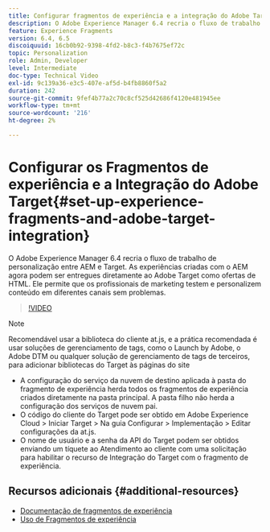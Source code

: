 ```yaml
---
title: Configurar fragmentos de experiência e a integração do Adobe Target no AEM
description: O Adobe Experience Manager 6.4 recria o fluxo de trabalho de personalização entre AEM e Target. As experiências criadas com o AEM agora podem ser entregues diretamente ao Adobe Target como ofertas de HTML. Ele permite que os profissionais de marketing testem e personalizem conteúdo em diferentes canais sem problemas.
feature: Experience Fragments
version: 6.4, 6.5
discoiquuid: 16cb0b92-9398-4fd2-b8c3-f4b7675ef72c
topic: Personalization
role: Admin, Developer
level: Intermediate
doc-type: Technical Video
exl-id: 9c139a36-e3c5-407e-af5d-b4fb8860f5a2
duration: 242
source-git-commit: 9fef4b77a2c70c8cf525d42686f4120e481945ee
workflow-type: tm+mt
source-wordcount: '216'
ht-degree: 2%

---
```


# Configurar os Fragmentos de experiência e a Integração do Adobe Target{#set-up-experience-fragments-and-adobe-target-integration}

O Adobe Experience Manager 6.4 recria o fluxo de trabalho de personalização entre AEM e Target. As experiências criadas com o AEM agora podem ser entregues diretamente ao Adobe Target como ofertas de HTML. Ele permite que os profissionais de marketing testem e personalizem conteúdo em diferentes canais sem problemas.

>[!VIDEO](https://video.tv.adobe.com/v/22380?quality=12&learn=on)

>[!NOTE]
>
>Recomendável usar a biblioteca do cliente at.js, e a prática recomendada é usar soluções de gerenciamento de tags, como o Launch by Adobe, o Adobe DTM ou qualquer solução de gerenciamento de tags de terceiros, para adicionar bibliotecas do Target às páginas do site

* A configuração do serviço da nuvem de destino aplicada à pasta do fragmento de experiência herda todos os fragmentos de experiência criados diretamente na pasta principal. A pasta filho não herda a configuração dos serviços de nuvem pai.
* O código do cliente do Target pode ser obtido em Adobe Experience Cloud > Iniciar Target > Na guia Configurar > Implementação > Editar configurações da at.js.
* O nome de usuário e a senha da API do Target podem ser obtidos enviando um tíquete ao Atendimento ao cliente com uma solicitação para habilitar o recurso de Integração do Target com o fragmento de experiência.

## Recursos adicionais {#additional-resources}

* [Documentação de fragmentos de experiência](https://helpx.adobe.com/experience-manager/6-5/sites/authoring/using/experience-fragments.html)
* [Uso de Fragmentos de experiência](/help/sites/experience-fragments/experience-fragments-feature-video-use.md)
